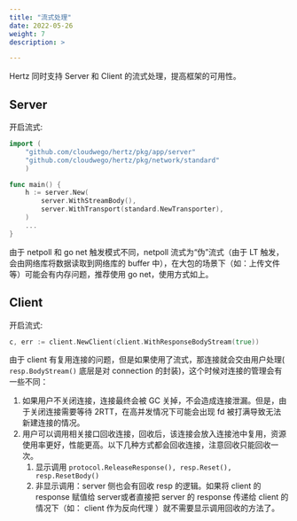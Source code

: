 ```yaml
---
title: "流式处理"
date: 2022-05-26
weight: 7
description: >

---
```


Hertz 同时支持 Server 和 Client 的流式处理，提高框架的可用性。

## Server

开启流式:

```go
import (
    "github.com/cloudwego/hertz/pkg/app/server"
    "github.com/cloudwego/hertz/pkg/network/standard"
    )

func main() {
    h := server.New(
        server.WithStreamBody(),
        server.WithTransport(standard.NewTransporter),
    )
    ...
}
```

由于 netpoll 和 go net 触发模式不同，netpoll 流式为“伪”流式（由于 LT 触发，会由网络库将数据读取到网络库的 buffer 中），在大包的场景下（如：上传文件等）可能会有内存问题，推荐使用 go net，使用方式如上。

## Client

开启流式:

```go
c, err := client.NewClient(client.WithResponseBodyStream(true))
```

由于 client 有复用连接的问题，但是如果使用了流式，那连接就会交由用户处理( `resp.BodyStream()` 底层是对 connection 的封装)，这个时候对连接的管理会有一些不同：
1. 如果用户不关闭连接，连接最终会被 GC 关掉，不会造成连接泄漏。但是，由于关闭连接需要等待 2RTT，在高并发情况下可能会出现 fd 被打满导致无法新建连接的情况。
2. 用户可以调用相关接口回收连接，回收后，该连接会放入连接池中复用，资源使用率更好，性能更高。以下几种方式都会回收连接，注意回收只能回收一次。
   1. 显示调用 `protocol.ReleaseResponse(), resp.Reset(), resp.ResetBody()`
   2. 非显示调用：server 侧也会有回收 resp 的逻辑。如果将 client 的 response 赋值给 server或者直接把 server 的 response 传递给 client 的情况下（如： client 作为反向代理 ）就不需要显示调用回收的方法了。


